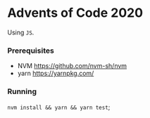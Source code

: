 # Advents of Code 2020

Using `JS`.

### Prerequisites
* NVM https://github.com/nvm-sh/nvm
* yarn https://yarnpkg.com/

### Running
`nvm install && yarn && yarn test`;
